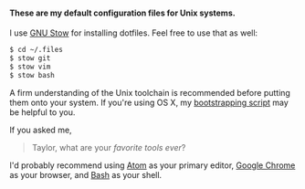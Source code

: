 #### These are my default configuration files for Unix systems.

I use [GNU Stow](http://www.gnu.org/software/stow/) for installing dotfiles. Feel free to use that as well:

``` bash
$ cd ~/.files
$ stow git
$ stow vim
$ stow bash
```

A firm understanding of the Unix toolchain is recommended before putting them onto your system. If you're using OS X, my [bootstrapping script][bs] may be helpful to you.

If you asked me,

> Taylor, what are your _favorite tools ever_?

I'd probably recommend using [Atom][atom] as your primary editor, [Google Chrome][chrome] as your browser, and [Bash][bash] as your shell.

[bash]: http://www.gnu.org/software/bash/
[atom]: http://atom.io
[chrome]: https://google.com/chrome
[bs]: /osx/bootstrap.sh
